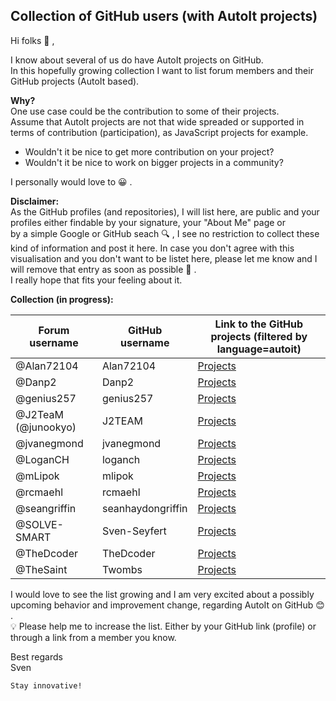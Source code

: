 ## Collection of GitHub users (with AutoIt projects)

Hi folks 👋 ,

I know about several of us do have AutoIt projects on GitHub.<br>
In this hopefully growing collection I want to list forum members and their GitHub projects (AutoIt based).

**Why?**<br>
One use case could be the contribution to some of their projects.<br>
Assume that AutoIt projects are not that wide spreaded or supported in terms of contribution (participation), as JavaScript projects for example.

- Wouldn't it be nice to get more contribution on your project?
- Wouldn't it be nice to work on bigger projects in a community?

I personally would love to 😀 .

**Disclaimer:**<br>
As the GitHub profiles (and repositories), I will list here, are public and your profiles either findable by your signature, your "About Me" page or<br>
by a simple Google or GitHub seach 🔍 , I see no restriction to collect these kind of information and post it here. In case you don't agree with this<br>
visualisation and you don't want to be listet here, please let me know and I will remove that entry as soon as possible 🤝 .<br>
I really hope that fits your feeling about it.

**Collection (in progress):**

| Forum username      | GitHub username   | Link to the GitHub projects (filtered by language=autoit)                                        |
| ---                 | ---               | ---                                                                                              |
| @Alan72104          | Alan72104         | [Projects](https://github.com/Alan72104?tab=repositories&q=&type=&language=autoit&sort=)         |
| @Danp2              | Danp2             | [Projects](https://github.com/Danp2?tab=repositories&q=&type=&language=autoit&sort=)             |
| @genius257          | genius257         | [Projects](https://github.com/genius257?tab=repositories&q=&type=&language=autoit&sort=)         |
| @J2TeaM (@junookyo) | J2TEAM            | [Projects](https://github.com/J2TEAM?tab=repositories&q=&type=&language=autoit&sort=)            |
| @jvanegmond         | jvanegmond        | [Projects](https://github.com/jvanegmond?tab=repositories&q=&type=&language=autoit&sort=)        |
| @LoganCH            | loganch           | [Projects](https://github.com/loganch/AutoIt-VSCode)                                             |
| @mLipok             | mlipok            | [Projects](https://github.com/mlipok?tab=repositories&q=&type=&language=autoit&sort=)            |
| @rcmaehl            | rcmaehl           | [Projects](https://github.com/rcmaehl?tab=repositories&q=&type=&language=autoit&sort=)           |
| @seangriffin        | seanhaydongriffin | [Projects](https://github.com/seanhaydongriffin?tab=repositories&q=&type=&language=autoit&sort=) |
| @SOLVE-SMART        | Sven-Seyfert      | [Projects](https://github.com/Sven-Seyfert?tab=repositories&q=&type=&language=autoit&sort=)      |
| @TheDcoder          | TheDcoder         | [Projects](https://github.com/TheDcoder?tab=repositories&q=&type=&language=autoit&sort=)         |
| @TheSaint           | Twombs            | [Projects](https://github.com/Twombs?tab=repositories&q=&type=&language=autoit&sort=)            |

I would love to see the list growing and I am very excited about a possibly upcoming behavior and improvement change, regarding AutoIt on GitHub 😊 .<br>
💡 Please help me to increase the list. Either by your GitHub link (profile) or through a link from a member you know.

Best regards<br>
Sven

    Stay innovative!
